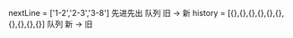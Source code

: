 nextLine = ['1-2','2-3','3-8']  先进先出 队列  旧 -> 新
history = [{},{},{},{},{},{},{},{},{},{}]  队列 新 -> 旧